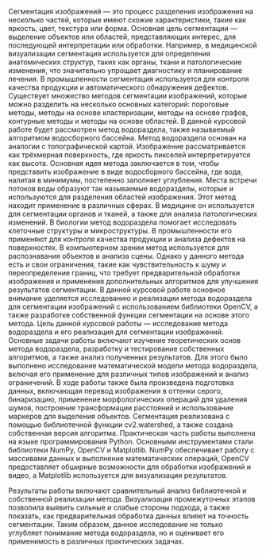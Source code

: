 Сегментация изображений — это процесс разделения изображения на несколько частей, которые имеют схожие характеристики, такие как яркость, цвет, текстура или форма. Основная цель сегментации — выделение объектов или областей, представляющих интерес, для последующей интерпретации или обработки. Например, в медицинской визуализации сегментация используется для определения анатомических структур, таких как органы, ткани и патологические изменения, что значительно упрощает диагностику и планирование лечения. В промышленности сегментация используется для контроля качества продукции и автоматического обнаружения дефектов. 
Существует множество методов сегментации изображений, которые можно разделить на несколько основных категорий: пороговые методы, методы на основе кластеризации, методы на основе графов, контурные методы и методы на основе областей. В данной курсовой работе будет рассмотрен метод водораздела, также называемый алгоритмом водосборного бассейна.
Метод водораздела основан на аналогии с топографической картой. Изображение рассматривается как трёхмерная поверхность, где яркость пикселей интерпретируется как высота. Основная идея метода заключается в том, чтобы представить изображение в виде водосборного бассейна, где вода, налитая в минимумы, постепенно заполняет углубления. Места встречи потоков воды образуют так называемые водоразделы, которые и используются для разделения областей изображения. 
Этот метод находит применение в различных сферах. В медицине он используется для сегментации органов и тканей, а также для анализа патологических изменений. В биологии метод водораздела помогает исследовать клеточные структуры и микроструктуры. В промышленности его применяют для контроля качества продукции и анализа дефектов на поверхностях. В компьютерном зрении метод используется для распознавания объектов и анализа сцены.
Однако у данного метода есть и свои ограничения, такие как чувствительность к шуму и переопределение границ, что требует предварительной обработки изображения и применения дополнительных алгоритмов для улучшения результатов сегментации. В данной курсовой работе основное внимание уделяется исследованию и реализации метода водораздела для сегментации изображений с использованием библиотеки OpenCV, а также разработке собственной функции сегментации на основе этого метода. 
Цель данной курсовой работы — исследование метода водораздела и его реализация для сегментации изображений. 
Основные задачи работы включают изучение теоретических основ метода водораздела, разработку и тестирование собственных алгоритмов, а также анализ полученных результатов. Для этого было выполнено исследование математической модели метода водораздела, включая его применение для различных типов изображений и анализ ограничений. В ходе работы также была произведена подготовка данных, включающая перевод изображения в оттенки серого, бинаризацию, применение морфологических операций для удаления шумов, построение трансформации расстояний и использование маркеров для выделения объектов. Сегментация реализована с помощью библиотечной функции cv2.watershed, а также создана собственная версия алгоритма.
Практическая часть работы выполнена на языке программирования Python. Основными инструментами стали библиотеки NumPy, OpenCV и Matplotlib. NumPy обеспечивает работу с массивами данных и выполнение математических операций, OpenCV предоставляет обширные возможности для обработки изображений и видео, а Matplotlib используется для визуализации результатов.

Результаты работы включают сравнительный анализ библиотечной и собственной реализации метода. Визуализация промежуточных этапов позволила выявить сильные и слабые стороны подхода, а также показать, как предварительная обработка данных влияет на точность сегментации. Таким образом, данное исследование не только углубляет понимание метода водораздела, но и оценивает его применимость в различных практических задачах.

